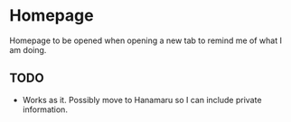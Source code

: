 # Homepage

Homepage to be opened when opening a new tab to remind me of what I am doing.

## TODO 

* Works as it. Possibly move to Hanamaru so I can include private information.
